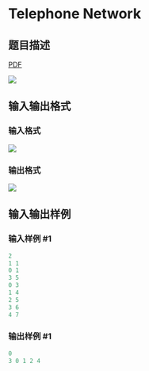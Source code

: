 # Telephone Network

## 题目描述

[problemUrl]: https://uva.onlinejudge.org/index.php?option=com_onlinejudge&Itemid=8&category=244&page=show_problem&problem=3419

[PDF](https://uva.onlinejudge.org/external/122/p12267.pdf)

![](https://cdn.luogu.com.cn/upload/vjudge_pic/UVA12267/6be994e0f6ebfc4195bcea75d3a6c5bfc827ad22.png)

## 输入输出格式

### 输入格式

![](https://cdn.luogu.com.cn/upload/vjudge_pic/UVA12267/c9421a8ecfc28bb11f9195d28a8c07d28ee5424d.png)

### 输出格式

![](https://cdn.luogu.com.cn/upload/vjudge_pic/UVA12267/f87f75ac2d11bad0a8475e185b3ff50aa72fe17c.png)

## 输入输出样例

### 输入样例 #1

```cpp
2
1 1
0 1
3 5
0 3
1 4
2 5
3 6
4 7
```


### 输出样例 #1

```cpp
0
3 0 1 2 4
```


